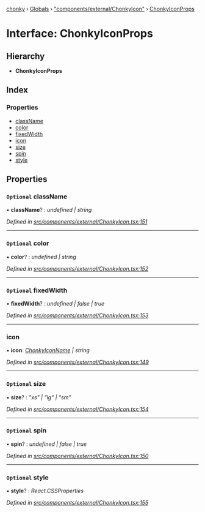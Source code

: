 [chonky](../README.md) › [Globals](../globals.md) › ["components/external/ChonkyIcon"](../modules/_components_external_chonkyicon_.md) › [ChonkyIconProps](_components_external_chonkyicon_.chonkyiconprops.md)

# Interface: ChonkyIconProps

## Hierarchy

* **ChonkyIconProps**

## Index

### Properties

* [className](_components_external_chonkyicon_.chonkyiconprops.md#optional-classname)
* [color](_components_external_chonkyicon_.chonkyiconprops.md#optional-color)
* [fixedWidth](_components_external_chonkyicon_.chonkyiconprops.md#optional-fixedwidth)
* [icon](_components_external_chonkyicon_.chonkyiconprops.md#icon)
* [size](_components_external_chonkyicon_.chonkyiconprops.md#optional-size)
* [spin](_components_external_chonkyicon_.chonkyiconprops.md#optional-spin)
* [style](_components_external_chonkyicon_.chonkyiconprops.md#optional-style)

## Properties

### `Optional` className

• **className**? : *undefined | string*

*Defined in [src/components/external/ChonkyIcon.tsx:151](https://github.com/TimboKZ/Chonky/blob/603fef8/src/components/external/ChonkyIcon.tsx#L151)*

___

### `Optional` color

• **color**? : *undefined | string*

*Defined in [src/components/external/ChonkyIcon.tsx:152](https://github.com/TimboKZ/Chonky/blob/603fef8/src/components/external/ChonkyIcon.tsx#L152)*

___

### `Optional` fixedWidth

• **fixedWidth**? : *undefined | false | true*

*Defined in [src/components/external/ChonkyIcon.tsx:153](https://github.com/TimboKZ/Chonky/blob/603fef8/src/components/external/ChonkyIcon.tsx#L153)*

___

###  icon

• **icon**: *[ChonkyIconName](../enums/_types_icons_types_.chonkyiconname.md) | string*

*Defined in [src/components/external/ChonkyIcon.tsx:149](https://github.com/TimboKZ/Chonky/blob/603fef8/src/components/external/ChonkyIcon.tsx#L149)*

___

### `Optional` size

• **size**? : *"xs" | "lg" | "sm"*

*Defined in [src/components/external/ChonkyIcon.tsx:154](https://github.com/TimboKZ/Chonky/blob/603fef8/src/components/external/ChonkyIcon.tsx#L154)*

___

### `Optional` spin

• **spin**? : *undefined | false | true*

*Defined in [src/components/external/ChonkyIcon.tsx:150](https://github.com/TimboKZ/Chonky/blob/603fef8/src/components/external/ChonkyIcon.tsx#L150)*

___

### `Optional` style

• **style**? : *React.CSSProperties*

*Defined in [src/components/external/ChonkyIcon.tsx:155](https://github.com/TimboKZ/Chonky/blob/603fef8/src/components/external/ChonkyIcon.tsx#L155)*
